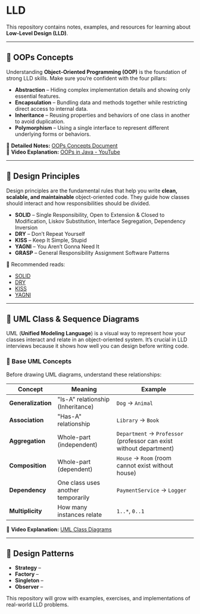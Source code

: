 # LLD

This repository contains notes, examples, and resources for learning about **Low-Level Design (LLD)**.

---

## 📘 OOPs Concepts

Understanding **Object-Oriented Programming (OOP)** is the foundation of strong LLD skills. Make sure you’re confident with the four pillars:

- **Abstraction** – Hiding complex implementation details and showing only essential features.  
- **Encapsulation** – Bundling data and methods together while restricting direct access to internal data.  
- **Inheritance** – Reusing properties and behaviors of one class in another to avoid duplication.  
- **Polymorphism** – Using a single interface to represent different underlying forms or behaviors.

📄 **Detailed Notes:** [OOPs Concepts Document](https://docs.google.com/document/d/1uv9EdLaG9TK7iNcMneLeEaChzvmXU9Xu_Uv5iZwswFk/edit?tab=t.0)  
🎥 **Video Explanation:** [OOPs in Java - YouTube](https://www.youtube.com/watch?v=bSrm9RXwBaI)

---

## 📘 Design Principles

Design principles are the fundamental rules that help you write **clean, scalable, and maintainable** object-oriented code. They guide how classes should interact and how responsibilities should be divided.

- **SOLID** – Single Responsibility, Open to Extension & Closed to Modification, Liskov Substitution, Interface Segregation, Dependency Inversion  
- **DRY** – Don’t Repeat Yourself  
- **KISS** – Keep It Simple, Stupid  
- **YAGNI** – You Aren’t Gonna Need It  
- **GRASP** – General Responsibility Assignment Software Patterns  

🔗 Recommended reads:  
- [SOLID](https://medium.com/@cibofdevs/understanding-solid-principles-in-java-with-real-life-examples-d6fe93b0acc2)  
- [DRY](https://blog.algomaster.io/p/082450d8-0e7b-4447-a8dc-b7308e45f048)  
- [KISS](https://blog.algomaster.io/p/21b57678-b351-4ed4-b390-3b6308af2f7d)  
- [YAGNI](https://blog.algomaster.io/p/8c3c7da7-885b-4a9c-a6e4-70ee02de4772)  

---

## 📘 UML Class & Sequence Diagrams

UML (**Unified Modeling Language**) is a visual way to represent how your classes interact and relate in an object-oriented system. It’s crucial in LLD interviews because it shows how well you can design before writing code.

### 🔑 Base UML Concepts

Before drawing UML diagrams, understand these relationships:

| Concept | Meaning | Example |
|--------|--------|--------|
| **Generalization** | "Is-A" relationship (Inheritance) | `Dog` → `Animal` |
| **Association** | "Has-A" relationship | `Library` → `Book` |
| **Aggregation** | Whole-part (independent) | `Department` → `Professor` (professor can exist without department) |
| **Composition** | Whole-part (dependent) | `House` → `Room` (room cannot exist without house) |
| **Dependency** | One class uses another temporarily | `PaymentService` → `Logger` |
| **Multiplicity** | How many instances relate | `1..*`, `0..1` |


🎥 **Video Explanation:** [UML Class Diagrams](https://www.youtube.com/watch?v=bSrm9RXwBaI)

---

## 📘 Design Patterns

- **Strategy** –
- **Factory** –
- **Singleton** –
- **Observer** –

This repository will grow with examples, exercises, and implementations of real-world LLD problems.
